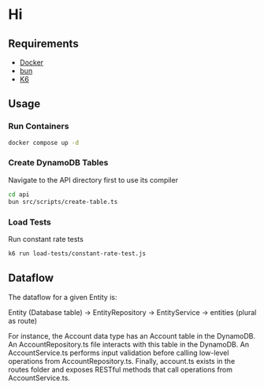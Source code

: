 # Hi

## Requirements

- [Docker](https://www.docker.com)
- [bun](https://bun.sh/)
- [K6](https://k6.io/)

## Usage

### Run Containers

```sh
docker compose up -d
```

### Create DynamoDB Tables

Navigate to the API directory first to use its compiler

```sh
cd api
bun src/scripts/create-table.ts
```

### Load Tests

Run constant rate tests

```sh
k6 run load-tests/constant-rate-test.js
```

## Dataflow

The dataflow for a given Entity is:

Entity (Database table) -> EntityRepository -> EntityService -> entities (plural as route)

For instance, the Account data type has an Account table in the DynamoDB. An AccountRepository.ts file interacts with this table in the DynamoDB. An AccountService.ts performs input validation before calling low-level operations from AccountRepository.ts. Finally, account.ts exists in the routes folder and exposes RESTful methods that call operations from AccountService.ts.
